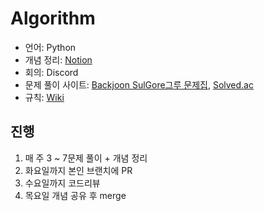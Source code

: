 # Algorithm

- 언어: Python
- 개념 정리: [Notion](https://sulgore.notion.site/b27bb3cdd99b4613a4bd601b03f112ea)
- 회의: Discord
- 문제 풀이 사이트: [Backjoon SulGore그루 문제집](https://www.acmicpc.net/group/workbook/list/6864), [Solved.ac](https://solved.ac/class)
- 규칙: [Wiki](https://github.com/16-SulGore/Algorithm/wiki)

## 진행

1. 매 주 3 ~ 7문제 풀이 + 개념 정리
2. 화요일까지 본인 브랜치에 PR
3. 수요일까지 코드리뷰
4. 목요일 개념 공유 후 merge
